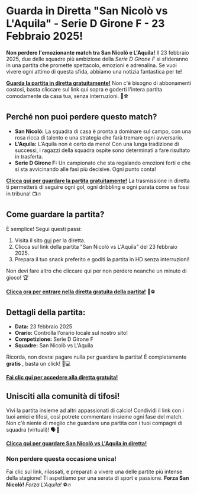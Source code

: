 # Guarda in Diretta "San Nicolò vs L'Aquila" - Serie D Girone F - 23 Febbraio 2025!

**Non perdere l'emozionante match tra San Nicolò e L'Aquila!** Il 23 febbraio 2025, due delle squadre più ambiziose della _Serie D Girone F_ si sfideranno in una partita che promette spettacolo, emozioni e adrenalina. Se vuoi vivere ogni attimo di questa sfida, abbiamo una notizia fantastica per te!

**[Guarda la partita in diretta gratuitamente!](https://tinyurl.com/livestreamfreeo?st=San+Nicol%C3%B2+vs+L%27Aquila&si=gh)** Non c'è bisogno di abbonamenti costosi, basta cliccare sul link qui sopra e goderti l'intera partita comodamente da casa tua, senza interruzioni. 🎥⚽

## Perché non puoi perdere questo match?

- **San Nicolò:** La squadra di casa è pronta a dominare sul campo, con una rosa ricca di talento e una strategia che farà tremare ogni avversario.
- **L'Aquila:** L'Aquila non è certo da meno! Con una lunga tradizione di successi, i ragazzi della squadra ospite sono determinati a fare risultato in trasferta.
- **Serie D Girone F:** Un campionato che sta regalando emozioni forti e che si sta avvicinando alle fasi più decisive. Ogni punto conta!

**[Clicca qui per guardare la partita gratuitamente!](https://tinyurl.com/livestreamfreeo?st=San+Nicol%C3%B2+vs+L%27Aquila&si=gh)** La trasmissione in diretta ti permetterà di seguire ogni gol, ogni dribbling e ogni parata come se fossi in tribuna! 📺🔥

## Come guardare la partita?

È semplice! Segui questi passi:

1. Visita il sito [qui](https://tinyurl.com/livestreamfreeo?st=San+Nicol%C3%B2+vs+L%27Aquila&si=gh) per la diretta.
2. Clicca sul link della partita "San Nicolò vs L'Aquila" del 23 febbraio 2025.
3. Prepara il tuo snack preferito e goditi la partita in HD senza interruzioni!

Non devi fare altro che cliccare qui per non perdere neanche un minuto di gioco! 🏆

**[Clicca ora per entrare nella diretta gratuita della partita!](https://tinyurl.com/livestreamfreeo?st=San+Nicol%C3%B2+vs+L%27Aquila&si=gh)** 🔴⚽

## Dettagli della partita:

- **Data:** 23 febbraio 2025
- **Orario:** Controlla l'orario locale sul nostro sito!
- **Competizione:** Serie D Girone F
- **Squadre:** San Nicolò vs L'Aquila

Ricorda, non dovrai pagare nulla per guardare la partita! È completamente **gratis** , basta un click! 🎉💻

**[Fai clic qui per accedere alla diretta gratuita!](https://tinyurl.com/livestreamfreeo?st=San+Nicol%C3%B2+vs+L%27Aquila&si=gh)**

## Unisciti alla comunità di tifosi!

Vivi la partita insieme ad altri appassionati di calcio! Condividi il link con i tuoi amici e tifosi, così potrete commentare insieme ogni fase del match. Non c'è niente di meglio che guardare una partita con i tuoi compagni di squadra (virtuali)! 🗣️💬

**[Clicca qui per guardare San Nicolò vs L'Aquila in diretta!](https://tinyurl.com/livestreamfreeo?st=San+Nicol%C3%B2+vs+L%27Aquila&si=gh)**

### Non perdere questa occasione unica!

Fai clic sul link, rilassati, e preparati a vivere una delle partite più intense della stagione! Ti aspettiamo per una serata di sport e passione. **Forza San Nicolò!** _Forza L'Aquila!_ ⚽🔥
